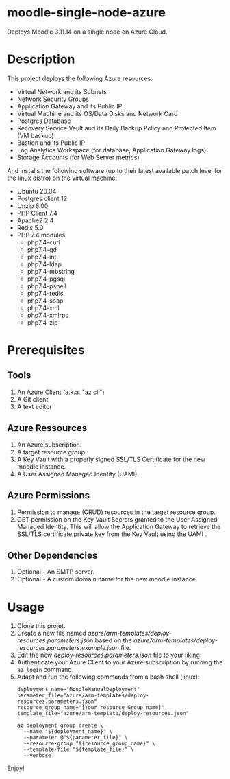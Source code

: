 # moodle-single-node-azure
Deploys Moodle 3.11.14 on a single node on Azure Cloud.

# Description
This project deploys the following Azure resources:
- Virtual Network and its Subnets
- Network Security Groups
- Application Gateway and its Public IP
- Virtual Machine and its OS/Data Disks and Network Card
- Postgres Database
- Recovery Service Vault and its Daily Backup Policy and Protected Item (VM backup)
- Bastion and its Public IP
- Log Analytics Workspace (for database, Application Gateway logs)
- Storage Accounts (for Web Server metrics)

And installs the following software (up to their latest available patch level for the linux distro) on the virtual machine:
- Ubuntu 20.04
- Postgres client 12
- Unzip 6.00
- PHP Client 7.4
- Apache2 2.4
- Redis 5.0
- PHP 7.4 modules
  - php7.4-curl
  - php7.4-gd
  - php7.4-intl
  - php7.4-ldap
  - php7.4-mbstring
  - php7.4-pgsql
  - php7.4-pspell
  - php7.4-redis
  - php7.4-soap
  - php7.4-xml
  - php7.4-xmlrpc
  - php7.4-zip

# Prerequisites
## Tools
1. An Azure Client (a.k.a. "az cli")
1. A Git client
1. A text editor

## Azure Ressources
1. An Azure subscription.
1. A target resource group.
1. A Key Vault with a properly signed SSL/TLS Certificate for the new moodle instance.
1. A User Assigned Managed Identity (UAMI).

## Azure Permissions
1. Permission to manage (CRUD) resources in the target resource group.
1. GET permission on the Key Vault Secrets granted to the User Assigned Managed Identity. This will allow the Application Gateway to retrieve the SSL/TLS certificate private key from the Key Vault using the UAMI .

## Other Dependencies
1. Optional - An SMTP server.
1. Optional - A custom domain name for the new moodle instance.


# Usage
1. Clone this projet.
1. Create a new file named _azure/arm-templates/deploy-resources.parameters.json_ based on the _azure/arm-templates/deploy-resources.parameters.example.json_ file.
1. Edit the new _deploy-resources.parameters.json_ file to your liking.
1. Authenticate your Azure Client to your Azure subscription by running the `az login` command.
1. Adapt and run the following commands from a bash shell (linux):
    ```
    deployment_name="MoodleManualDeployment"
    parameter_file="azure/arm-templates/deploy-resources.parameters.json"
    resource_group_name="[Your resource Group name]"
    template_file="azure/arm-template/deploy-resources.json"

    az deployment group create \
      --name "${deployment_name}" \
      --parameter @"${parameter_file}" \
      --resource-group "${resource_group_name}" \
      --template-file "${template_file}" \
      --verbose
    ```

Enjoy!